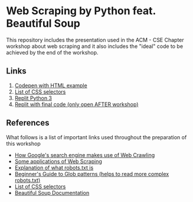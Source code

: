 # Web Scraping by Python feat. Beautiful Soup
This repository includes the presentation used in the ACM - CSE Chapter workshop about web scraping and it also includes the "ideal" code to be achieved by the end of the workshop.

## Links

1) [Codepen with HTML example](https://codepen.io/m4rqu1705/pen/KKzKNMg?editors=1000)
2) [List of CSS selectors](https://www.w3schools.com/cssref/css_selectors.asp)
3) [Replit Python 3](https://repl.it/languages/python3)
4) [Replit with final code (only open AFTER workshop)](https://repl.it/@M4rqu1705/Web-Scraping-with-Beautiful-Soup-Example-Code)

## References
What follows is a list of important links used throughout the preparation of this workshop

-  [How Google's search engine makes use of Web Crawling](https://www.google.com/search/howsearchworks/crawling-indexing/)
-  [Some applications of Web Scraping](https://www.synerzip.com/blog/web-scraping-introduction-applications-and-best-practices/)
- [Explanation of what robots.txt is](https://moz.com/learn/seo/robotstxt)
- [Beginner's  Guide to Glob patterns (helps to read more complex robots.txt)](https://www.malikbrowne.com/blog/a-beginners-guide-glob-patterns)
- [List of CSS selectors](https://www.w3schools.com/cssref/css_selectors.asp)
-  [Beautiful Soup Documentation](https://www.crummy.com/software/BeautifulSoup/bs4/doc/)
